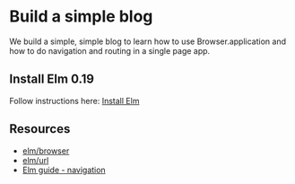 # Build a simple blog
We build a simple, simple blog to learn how to use Browser.application and how
to do navigation and routing in a single page app.

## Install Elm 0.19
Follow instructions here: [Install Elm](https://guide.elm-lang.org/install.html)

## Resources

- [elm/browser](https://package.elm-lang.org/packages/elm/browser/latest/)
- [elm/url](https://package.elm-lang.org/packages/elm/url/latest/)
- [Elm guide - navigation](https://guide.elm-lang.org/webapps/navigation.html)
